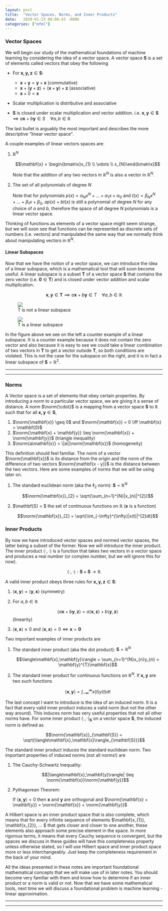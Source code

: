 ```yaml
---
layout: post
title:  "Vector Spaces, Norms, and Inner Products"
date:   2020-01-23 00:06:43 -0800
categories: ["mfml"]
---
```


$\newcommand{\norm}[1]{\left\lVert#1\right\rVert}$

### Vector Spaces

We will begin our study of the mathematical foundations of machine learning by considering the idea of a vector space. A vector space $\mathbf{S}$ is a set of elements called vectors that obey the following
* For $\mathbf{x, y, z} \in \mathbf{S}$:
  * $\mathbf{x} + \mathbf{y} = \mathbf{y} + \mathbf{x}$ (commutative)
  * $\mathbf{x} + (\mathbf{y} + \mathbf{z}) = (\mathbf{x} + \mathbf{y}) + \mathbf{z}$ (associative)
  * $\mathbf{x} + 0 = \mathbf{x}$

* Scalar multiplication is distributive and associative
* $\mathbf{S}$ is closed under scalar multiplication and vector addition. i.e.
$\mathbf{x}, \mathbf{y} \in \mathbf{S} \implies a\mathbf{x} + b\mathbf{y} \in S \quad \forall a, b \in \mathbb{R}$

The last bullet is arguably the most important and describes the more descriptive "linear vector space".

A couple examples of linear vectors spaces are:
1. $\mathbb{R}^{N}$

    $$\mathbf{x} = \begin{bmatrix}x_{1} \\ \vdots \\ x_{N}\end{bmatrix}$$

    Note that the addition of any two vectors in $\mathbb{R}^{N}$ is also a vector in $\mathbb{R}^{N}$.

2. The set of all polynomials of degree $N$

    Note that for polynomials $p(x) = \alpha_{N}x^{N} + ... + \alpha_{1}x + \alpha_{0}$ and $t(x) = \beta_{N}x^{N} + ... + \beta_{1}x + \beta_{0}$, $ap(x) + bt(x)$ is still a polynomial of degree $N$ for any choice of $a$ and $b$, therefore the space of all degree $N$ polynomials is a linear vector space.

Thinking of functions as elements of a vector space might seem strange, but we will soon see that functions can be represented as discrete sets of numbers (i.e. vectors) and manipulated the same way that we normally think about manipulating vectors in $\mathbb{R}^{N}$.

#### Linear Subspaces

Now that we have the notion of a vector space, we can introduce the idea of a linear subspace, which is a mathematical tool that will soon become useful. A linear subspace is a subset $\mathbf{T}$ of a vector space $\mathbf{S}$ that contains the zero vector (i.e. $\mathbf{0} \in \mathbf{T}$) and is closed under vector addition and scalar multiplication.

$$\mathbf{x}, \mathbf{y} \in \mathbf{T} \implies a\mathbf{x} + b\mathbf{y} \in T \quad \forall a, b \in \mathbb{R}$$

<div class="container">
  <div class="row">
    <div class="col-lg-6 col-md-6 col-sm-12 col-xs-12">
      <figure class="figure">
        <img src="{{site.baseurl}}/assets/Vector_Spaces/subspace_counterexample.png"/>
        <figcaption class="figure-caption text-center">T is not a linear subspace</figcaption>
      </figure>   
    </div>
    <div class="col-lg-6 col-md-6 col-sm-12 col-xs-12">
      <figure class="figure">
        <img src="{{site.baseurl}}/assets/Vector_Spaces/subspace_example.png"/>
        <figcaption class="figure-caption text-center">T is a linear subspace</figcaption>
      </figure>   
    </div>
  </div>
</div>

In the figure above we see on the left a counter example of a linear subspace. It is a counter example because it does not contain the zero vector and also because it is easy to see we could take a linear combination of two vectors in $\mathbf{T}$ to get a vector outside $\mathbf{T}$, so both conditions are violated. This is not the case for the subspace on the right, and it is in fact a linear subspace of $\mathbf{S} = \mathbb{R}^{2}$.

<hr>

<script async src="https://pagead2.googlesyndication.com/pagead/js/adsbygoogle.js"></script>
<!-- horizontal -->
<ins class="adsbygoogle"
     style="display:block"
     data-ad-client="ca-pub-8495937332177101"
     data-ad-slot="8539861386"
     data-ad-format="auto"
     data-full-width-responsive="true"></ins>
<script>
     (adsbygoogle = window.adsbygoogle || []).push({});
</script>

<hr>

### Norms

A Vector space is a set of elements that obey certain properties. By introducing a norm to a particular vector space, we are giving it a sense of distance. A norm $\norm{\cdot}$ is a mapping from a vector space $\mathbf{S}$ to $\mathbb{R}$ such that for all $\mathbf{x, y} \in \mathbf{S}$,

1. $\norm{\mathbf{x}} \geq 0$ and $\norm{\mathbf{x}} = 0 \iff \mathbf{x} = \mathbf{0}$
2. $\norm{\mathbf{x} + \mathbf{y}} \leq \norm{\mathbf{x}} + \norm{\mathbf{y}}$ (triangle inequality)
3. $\norm{a\mathbf{x}} = \|a\|\norm{\mathbf{x}}$ (homogeneity)

This definition should feel familiar. The norm of a vector $\norm{\mathbf{x}}$ is its distance from the origin and the norm of the difference of two vectors $\norm{\mathbf{x - y}}$ is the distance between the two vectors. Here are some examples of norms that we will be using later on.

1. The standard euclidean norm (aka the $\ell_{2}$ norm): $\mathbf{S} = \mathbb{R}^{N}$

    $$\norm{\mathbf{x}}_{2} = \sqrt{\sum_{n=1}^{N}|x_{n}|^{2}}$$

2. $\mathbf{S} = $ the set of continuous functions on $\mathbb{R}$ ($\mathbf{x}$ is a function)

    $$\norm{\mathbf{x}}_{2} = \sqrt{\int_{-\infty}^{\infty}|x(t)|^{2}dt}$$

### Inner Products

By now we have introduced vector spaces and normed vector spaces, the latter being a subset of the former. Now we will introduce the inner product. The inner product $\langle\cdot, \cdot\rangle$ is a function that takes two vectors in a vector space and produces a real number (or complex number, but we will ignore this for now).

$$\langle\cdot,\cdot\rangle: \mathbf{S}\times\mathbf{S}\rightarrow \mathbb{R}$$

A valid inner product obeys three rules for $\mathbf{x, y, z}\in\mathbf{S}$:

1. $\langle\mathbf{x},\mathbf{y}\rangle = \langle\mathbf{y},\mathbf{x}\rangle$ (symmetry)

2. For $a, b \in \mathbb{R}$

    $$\langle a\mathbf{x} + b\mathbf{y}, \mathbf{z}\rangle = a\langle\mathbf{x}, \mathbf{z}\rangle + b\langle\mathbf{y}, \mathbf{z}\rangle$$ (linearity)

3. $\langle\mathbf{x}, \mathbf{x}\rangle \geq 0$ and $\langle\mathbf{x}, \mathbf{x}\rangle = 0 \iff \mathbf{x} = \mathbf{0}$

Two important examples of inner products are

1. The standard inner product (aka the dot product): $\mathbf{S} = \mathbb{R}^{N}$

    $$\langle\mathbf{x},\mathbf{y}\rangle = \sum_{n=1}^{N}x_{n}y_{n} = \mathbf{y}^{T}\mathbf{x}$$

2. The standard inner product for continuous functions on $\mathbb{R}^{N}$. If $\mathbf{x, y}$ are two such functions

    $$\langle\mathbf{x}, \mathbf{y}\rangle = \int_{-\infty}^{\infty}x(t)y(t)dt$$

The last concept I want to introduce is the idea of an induced norm. It is a fact that every valid inner product induces a valid norm (but not the other way around). This induces norm has very useful properties that not all other norms have. For some inner product $\langle\cdot,\cdot\rangle_{\mathbf{S}}$ on a vector space $\mathbf{S}$, the induced norm is defined as

$$\norm{\mathbf{x}}_{\mathbf{S}} = \sqrt{\langle\mathbf{x},\mathbf{x}\rangle_{\mathbf{S}}}$$

The standard inner product induces the standard euclidean norm. Two important properties of induced norms (not all norms!) are

1. The Cauchy-Schwartz Inequality:

    $$|\langle\mathbf{x},\mathbf{y}\rangle| \leq \norm{\mathbf{x}}\norm{\mathbf{y}}$$

2. Pythagorean Theorem:

    If $\langle\mathbf{x},\mathbf{y}\rangle = 0$ then $\mathbf{x}$ and $\mathbf{y}$ are orthogonal and $\norm{\mathbf{x} + \mathbf{y}} = \norm{\mathbf{x}} + \norm{\mathbf{y}}$


A Hilbert space is an inner product space that is also complete, which means that for every infinite sequence of elements $\mathbf{x_{1}}, \mathbf{x_{2}}, ... $ that gets closer and closer to one another, these elements also approach some precise element in the space. In more rigorous terms, it means that every Cauchy sequence is convergent, but the spaces we discuss in these guides will have this completeness property unless otherwise stated, so I will use Hilbert space and inner product space more or less interchangeably. Just keep the completeness requirement in the back of your mind.

All the ideas presented in these notes are important foundational mathematical concepts that we will make use of in later notes. You should become very familiar with them and know how to determine if an inner product or a norm is valid or not. Now that we have some mathematical tools, next time we will discuss a foundational problem is machine learning - linear approximation.

<hr>

<script async src="https://pagead2.googlesyndication.com/pagead/js/adsbygoogle.js"></script>
<!-- horizontal -->
<ins class="adsbygoogle"
     style="display:block"
     data-ad-client="ca-pub-8495937332177101"
     data-ad-slot="8539861386"
     data-ad-format="auto"
     data-full-width-responsive="true"></ins>
<script>
     (adsbygoogle = window.adsbygoogle || []).push({});
</script>

<hr>
